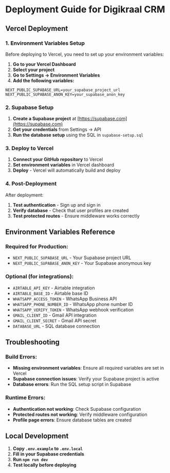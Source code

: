 # Deployment Guide for Digikraal CRM

## Vercel Deployment

### 1. Environment Variables Setup

Before deploying to Vercel, you need to set up your environment variables:

1. **Go to your Vercel Dashboard**
2. **Select your project**
3. **Go to Settings → Environment Variables**
4. **Add the following variables:**

```
NEXT_PUBLIC_SUPABASE_URL=your_supabase_project_url
NEXT_PUBLIC_SUPABASE_ANON_KEY=your_supabase_anon_key
```

### 2. Supabase Setup

1. **Create a Supabase project** at [https://supabase.com](https://supabase.com)
2. **Get your credentials** from Settings → API
3. **Run the database setup** using the SQL in `supabase-setup.sql`

### 3. Deploy to Vercel

1. **Connect your GitHub repository** to Vercel
2. **Set environment variables** in Vercel dashboard
3. **Deploy** - Vercel will automatically build and deploy

### 4. Post-Deployment

After deployment:

1. **Test authentication** - Sign up and sign in
2. **Verify database** - Check that user profiles are created
3. **Test protected routes** - Ensure middleware works correctly

## Environment Variables Reference

### Required for Production:
- `NEXT_PUBLIC_SUPABASE_URL` - Your Supabase project URL
- `NEXT_PUBLIC_SUPABASE_ANON_KEY` - Your Supabase anonymous key

### Optional (for integrations):
- `AIRTABLE_API_KEY` - Airtable integration
- `AIRTABLE_BASE_ID` - Airtable base ID
- `WHATSAPP_ACCESS_TOKEN` - WhatsApp Business API
- `WHATSAPP_PHONE_NUMBER_ID` - WhatsApp phone number ID
- `WHATSAPP_VERIFY_TOKEN` - WhatsApp webhook verification
- `GMAIL_CLIENT_ID` - Gmail API integration
- `GMAIL_CLIENT_SECRET` - Gmail API secret
- `DATABASE_URL` - SQL database connection

## Troubleshooting

### Build Errors:
- **Missing environment variables**: Ensure all required variables are set in Vercel
- **Supabase connection issues**: Verify your Supabase project is active
- **Database errors**: Run the SQL setup script in Supabase

### Runtime Errors:
- **Authentication not working**: Check Supabase configuration
- **Protected routes not working**: Verify middleware configuration
- **Profile page errors**: Ensure database tables are created

## Local Development

1. **Copy `.env.example` to `.env.local`**
2. **Fill in your Supabase credentials**
3. **Run `npm run dev`**
4. **Test locally before deploying**
